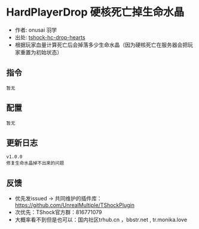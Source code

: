 ﻿# HardPlayerDrop 硬核死亡掉生命水晶

- 作者: onusai 羽学
- 出处: [tshock-hc-drop-hearts](https://github.com/onusai/tshock-hc-drop-hearts)
- 根据玩家血量计算死亡后会掉落多少生命水晶（因为硬核死亡在服务器会把玩家重置为初始状态）

## 指令

```
暂无
```

## 配置
```json5
暂无
```

## 更新日志

```
v1.0.0 
修复生命水晶掉不出来的问题
```

## 反馈
- 优先发issued -> 共同维护的插件库：https://github.com/UnrealMultiple/TShockPlugin
- 次优先：TShock官方群：816771079
- 大概率看不到但是也可以：国内社区trhub.cn ，bbstr.net , tr.monika.love

